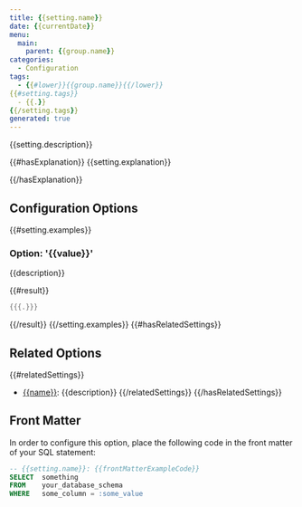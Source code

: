 ```yaml
---
title: {{setting.name}}
date: {{currentDate}}
menu:
  main:
    parent: {{group.name}}
categories:
  - Configuration
tags:
  - {{#lower}}{{group.name}}{{/lower}}
{{#setting.tags}}
  - {{.}}
{{/setting.tags}}
generated: true
---
```


{{setting.description}}

{{#hasExplanation}}
{{setting.explanation}}

{{/hasExplanation}}
## Configuration Options

{{#setting.examples}}
### Option: '{{value}}'

{{description}}

{{#result}}
```java
{{{.}}}
```

{{/result}}
{{/setting.examples}}
{{#hasRelatedSettings}}
## Related Options

{{#relatedSettings}}
- [{{name}}](../{{#lower}}{{name}}{{/lower}}/): {{description}}
{{/relatedSettings}}
{{/hasRelatedSettings}}

## Front Matter

In order to configure this option, place the following code in the front matter of your SQL statement:

```sql
-- {{setting.name}}: {{frontMatterExampleCode}}
SELECT  something
FROM    your_database_schema
WHERE   some_column = :some_value
```

